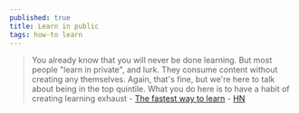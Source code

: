 ```yaml
---
published: true
title: Learn in public
tags: how-to learn
---
```

> You already know that you will never be done learning. But most people "learn in private", and lurk. They consume content without creating any themselves. Again, that's fine, but we're here to talk about being in the top quintile. What you do here is to have a habit of creating learning exhaust - [The fastest way to learn](https://www.swyx.io/writing/learn-in-public/) - [HN](https://news.ycombinator.com/item?id=24099104)
